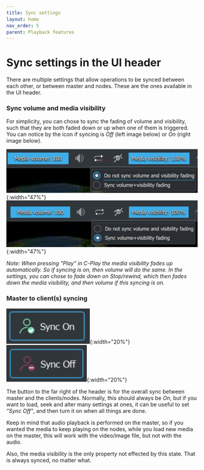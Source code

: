 ```yaml
---
title: Sync settings
layout: home
nav_order: 5
parent: Playback features
---
```


# Sync settings in the UI header

There are multiple settings that allow operations to be synced between each other, or between master and nodes. These are the ones available in the UI header.

### Sync volume and media visibility

For simplicity, you can chose to sync the fading of volume and visibility, such that they are both faded down or up when one of them is triggered. You can notice by the icon if syncing is *Off* (left image below) or *On* (right image below). 

![Sync Vol+Vis Fading OFF](../../assets/ui/header_taskbar/sync_vol_image_off.png){:width="47%"} &nbsp;&nbsp;&nbsp; ![Sync Vol+Vis Fading On](../../assets/ui/header_taskbar/sync_vol_image_on.png){:width="47%"}

*Note: When pressing "Play" in C-Play the media visibility fades up automatically. So if syncing is on, then volume will do the same. In the settings, you can chose to fade down on Stop/rewind, which then fades down the media visibility, and then volume if this syncing is on.*

### Master to client(s) syncing

![Sync On](../../assets/ui/header_taskbar/sync_on.png){:width="20%"} &nbsp; ![Sync Off](../../assets/ui/header_taskbar/sync_off.png){:width="20%"}

The button to the far right of the header is for the overall sync between master and the clients/nodes. Normally, this should always be *On*, but if you want to load, seek and alter many settings at ones, it can be useful to set *"Sync Off"*, and then turn it on when all things are done.

Keep in mind that audio playback is performed on the master, so if you wanted the media to keep playing on the nodes, while you load new media on the master, this will work with the video/image file, but not with the audio.

Also, the media visibility is the only property not effected by this state. That is always synced, no matter what.